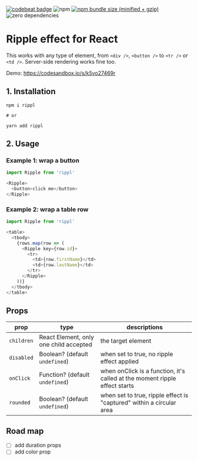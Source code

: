 [![codebeat badge](https://codebeat.co/badges/e8d05682-ba2a-41b2-b4e4-e0ffcca78444)](https://codebeat.co/projects/github-com-tungv-rippl-master)
![npm](https://img.shields.io/npm/dt/rippl.svg) 
[![npm bundle size (minified + gzip)](https://img.shields.io/bundlephobia/minzip/rippl.svg)](https://bundlephobia.com/result?p=rippl)
![zero dependencies](https://img.shields.io/badge/dependencies-0-green.svg)


# Ripple effect for React

This works with any type of element, from `<div />`, `<button />` to `<tr />` or `<td />`. Server-side rendering works fine too.

Demo: https://codesandbox.io/s/k5vo27469r

## 1. Installation

```
npm i rippl

# or

yarn add rippl
```

## 2. Usage

### Example 1: wrap a button

```js
import Ripple from 'rippl'

<Ripple>
  <button>click me</button>
</Ripple>
```

### Example 2: wrap a table row

```js
import Ripple from 'rippl'

<table>
  <tbody>
    {rows.map(row => (
      <Ripple key={row.id}>
        <tr>
          <td>{row.firstName}</td>
          <td>{row.lastName}</td>
        </tr>
      </Ripple>
    ))}
  </tbody>
</table>
```

## Props

| prop       | type                                   | descriptions                                                               |
| ---------- | -------------------------------------- | -------------------------------------------------------------------------- |
| `children` | React Element, only one child accepted | the target element                                                         |
| `disabled` | Boolean? (default `undefined`)         | when set to true, no ripple effect applied                                 |
| `onClick`  | Function? (default `undefined`)        | when onClick is a function, it's called at the moment ripple effect starts |
| `rounded`  | Boolean? (default `undefined`)         | when set to true, ripple effect is "captured" within a circular area       |

## Road map

- [ ] add duration props
- [ ] add color prop
